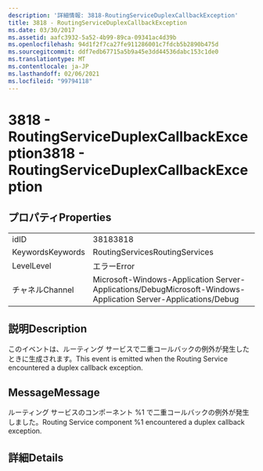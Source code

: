 ```yaml
---
description: '詳細情報: 3818-RoutingServiceDuplexCallbackException'
title: 3818 - RoutingServiceDuplexCallbackException
ms.date: 03/30/2017
ms.assetid: aafc3932-5a52-4b99-89ca-09341ac4d39b
ms.openlocfilehash: 94d1f2f7ca27fe911286001c7fdcb5b2890b475d
ms.sourcegitcommit: ddf7edb67715a5b9a45e3dd44536dabc153c1de0
ms.translationtype: MT
ms.contentlocale: ja-JP
ms.lasthandoff: 02/06/2021
ms.locfileid: "99794118"
---
```

# <a name="3818---routingserviceduplexcallbackexception"></a><span data-ttu-id="a8685-103">3818 - RoutingServiceDuplexCallbackException</span><span class="sxs-lookup"><span data-stu-id="a8685-103">3818 - RoutingServiceDuplexCallbackException</span></span>

## <a name="properties"></a><span data-ttu-id="a8685-104">プロパティ</span><span class="sxs-lookup"><span data-stu-id="a8685-104">Properties</span></span>  
  
|||  
|-|-|  
|<span data-ttu-id="a8685-105">id</span><span class="sxs-lookup"><span data-stu-id="a8685-105">ID</span></span>|<span data-ttu-id="a8685-106">3818</span><span class="sxs-lookup"><span data-stu-id="a8685-106">3818</span></span>|  
|<span data-ttu-id="a8685-107">Keywords</span><span class="sxs-lookup"><span data-stu-id="a8685-107">Keywords</span></span>|<span data-ttu-id="a8685-108">RoutingServices</span><span class="sxs-lookup"><span data-stu-id="a8685-108">RoutingServices</span></span>|  
|<span data-ttu-id="a8685-109">Level</span><span class="sxs-lookup"><span data-stu-id="a8685-109">Level</span></span>|<span data-ttu-id="a8685-110">エラー</span><span class="sxs-lookup"><span data-stu-id="a8685-110">Error</span></span>|  
|<span data-ttu-id="a8685-111">チャネル</span><span class="sxs-lookup"><span data-stu-id="a8685-111">Channel</span></span>|<span data-ttu-id="a8685-112">Microsoft-Windows-Application Server-Applications/Debug</span><span class="sxs-lookup"><span data-stu-id="a8685-112">Microsoft-Windows-Application Server-Applications/Debug</span></span>|  
  
## <a name="description"></a><span data-ttu-id="a8685-113">説明</span><span class="sxs-lookup"><span data-stu-id="a8685-113">Description</span></span>  

 <span data-ttu-id="a8685-114">このイベントは、ルーティング サービスで二重コールバックの例外が発生したときに生成されます。</span><span class="sxs-lookup"><span data-stu-id="a8685-114">This event is emitted when the Routing Service encountered a duplex callback exception.</span></span>  
  
## <a name="message"></a><span data-ttu-id="a8685-115">Message</span><span class="sxs-lookup"><span data-stu-id="a8685-115">Message</span></span>  

 <span data-ttu-id="a8685-116">ルーティング サービスのコンポーネント %1 で二重コールバックの例外が発生しました。</span><span class="sxs-lookup"><span data-stu-id="a8685-116">Routing Service component %1 encountered a duplex callback exception.</span></span>  
  
## <a name="details"></a><span data-ttu-id="a8685-117">詳細</span><span class="sxs-lookup"><span data-stu-id="a8685-117">Details</span></span>
